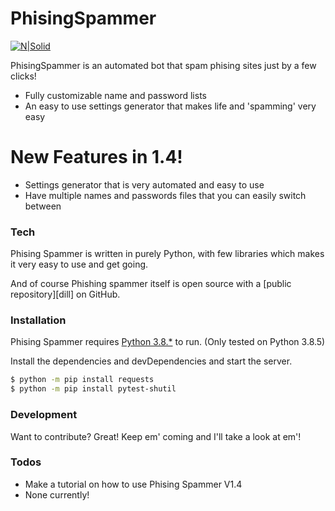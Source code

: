 # PhisingSpammer

[![N|Solid](https://i.imgur.com/E5ltGFC.png)](https://nodesource.com/products/nsolid)


PhisingSpammer is an automated bot that spam phising sites just by a few clicks!

  - Fully customizable name and password lists
  - An easy to use settings generator that makes life and 'spamming' very easy

# New Features in 1.4!

  - Settings generator that is very automated and easy to use
  - Have multiple names and passwords files that you can easily switch between

### Tech

Phising Spammer is written in purely Python, with few libraries which makes it very easy to use and get going.

And of course Phishing spammer itself is open source with a [public repository][dill]
 on GitHub.

### Installation

Phising Spammer requires [Python 3.8.*](https://www.python.org/) to run.
(Only tested on Python 3.8.5)

Install the dependencies and devDependencies and start the server.

```sh
$ python -m pip install requests
$ python -m pip install pytest-shutil
```


### Development

Want to contribute? Great!
Keep em' coming and I'll take a look at em'!

### Todos

 - Make a tutorial on how to use Phising Spammer V1.4
 - None currently!
